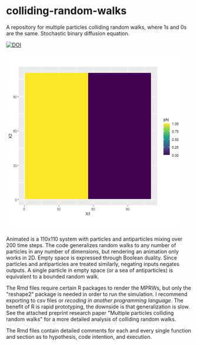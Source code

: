 # colliding-random-walks
A repository for multiple particles colliding random walks, where 1s and 0s are the same. Stochastic binary diffusion equation.

[![DOI](https://zenodo.org/badge/661829288.svg)](https://zenodo.org/badge/latestdoi/661829288)

![Alt Text](https://github.com/calmendares1/colliding-random-walks/blob/main/MPRW%20110x110%20200%20sims.gif)

Animated is a 110x110 system with particles and antiparticles mixing over 200 time steps. The code generalizes random walks to any number of particles in any number of dimensions, but rendering an animation only works in 2D. Empty space is expressed through Boolean duality. Since particles and antiparticles are treated similarly, negating inputs negates outputs. A single particle in empty space (or a sea of antiparticles) is equivalent to a bounded random walk.

The Rmd files require certain R packages to render the MPRWs, but only the "reshape2" package is needed in order to run the simulation. I recommend exporting to csv files or *recoding in another programming language*. The benefit of R is rapid prototyping, the downside is that generalization is slow. See the attached preprint research paper "Multiple particles colliding random walks" for a more detailed analysis of colliding random walks.



The Rmd files contain detailed comments for each and every single function and section as to hypothesis, code intention, and execution.

